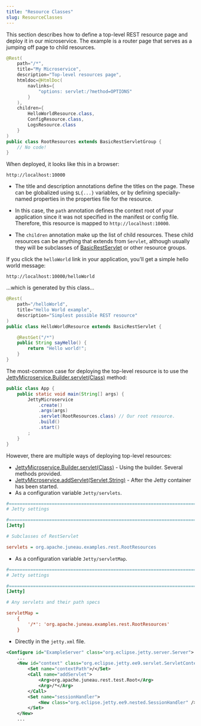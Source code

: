 ```yaml
---
title: "Resource Classes"
slug: ResourceClasses
---
```


This section describes how to define a top-level REST resource page and deploy it in our microservice.
The example is a router page that serves as a jumping off page to child resources.

```java
@Rest(
    path="/*",
    title="My Microservice",
    description="Top-level resources page",
    htmldoc=@HtmlDoc(
        navlinks={
            "options: servlet:/?method=OPTIONS"
        }
    ),
    children={
        HelloWorldResource.class,
        ConfigResource.class,
        LogsResource.class
    }
)
public class RootResources extends BasicRestServletGroup {
    // No code!
}
```

When deployed, it looks like this in a browser:

```text
http://localhost:10000
```

- The title and description annotations define the titles on the page.
  These can be globalized using `$L{...}` variables, or by defining specially-named properties in the properties file for
  the resource.

- In this case, the `path` annotation defines the context root of your application since it was not specified in the manifest or config file.
  Therefore, this resource is mapped to `http://localhost:10000`.

- The `children` annotation make up the list of child resources.
  These child resources can be anything that extends from `Servlet`, although usually they will be subclasses of <a href="/site/apidocs/org/apache/juneau/rest/servlet/BasicRestServlet.html" target="_blank">BasicRestServlet</a> or other resource groups.

If you click the `helloWorld` link in your application, you'll get a simple hello world message:

```text
http://localhost:10000/helloWorld
```


...which is generated by this class...

```java
@Rest(
    path="/helloWorld",
    title="Hello World example",
    description="Simplest possible REST resource"
)
public class HelloWorldResource extends BasicRestServlet {

    @RestGet("/*")
    public String sayHello() {
        return "Hello world!";
    }
}
```


The most-common case for deploying the top-level resource is to use the <a href="/site/apidocs/org/apache/juneau/microservice/jetty/JettyMicroservice.Builder.html#servlet(java.lang.Class)" target="_blank">JettyMicroservice.Builder.servlet(Class)</a> method:

```java
public class App {
    public static void main(String[] args) {
        JettyMicroservice
            .create()
            .args(args)
            .servlet(RootResources.class) // Our root resource.
            .build()
            .start()
        ;
    }
}
```


However, there are multiple ways of deploying top-level resources: 

- <a href="/site/apidocs/org/apache/juneau/microservice/jetty/JettyMicroservice.Builder.html#servlet(java.lang.Class)" target="_blank">JettyMicroservice.Builder.servlet(Class)</a> - Using the builder. Several methods provided.
- <a href="/site/apidocs/org/apache/juneau/microservice/jetty/JettyMicroservice.html#addServlet(jakarta.servlet.Servlet,java.lang.String)" target="_blank">JettyMicroservice.addServlet(Servlet,String)</a> - After the Jetty container has been started.
- As a configuration variable `Jetty/servlets`.

```ini
#=======================================================================================================================
# Jetty settings

#=======================================================================================================================
[Jetty]

# Subclasses of RestServlet

servlets = org.apache.juneau.examples.rest.RootResources
```


- As a configuration variable `Jetty/servletMap`.

```ini
#=======================================================================================================================
# Jetty settings

#=======================================================================================================================
[Jetty]

# Any servlets and their path specs

servletMap =
    {
        '/*': 'org.apache.juneau.examples.rest.RootResources'
    }
```

- Directly in the `jetty.xml` file.

```xml
<Configure id="ExampleServer" class="org.eclipse.jetty.server.Server">
    ...
    <New id="context" class="org.eclipse.jetty.ee9.servlet.ServletContextHandler">
        <Set name="contextPath">/</Set>
        <Call name="addServlet">
            <Arg>org.apache.juneau.rest.test.Root</Arg>
            <Arg>/*</Arg>
        </Call>
        <Set name="sessionHandler">
            <New class="org.eclipse.jetty.ee9.nested.SessionHandler" />
        </Set>
    </New>
    ...

```
